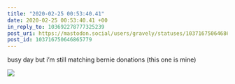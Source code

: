 ```yaml
---
title: "2020-02-25 00:53:40.41"
date: 2020-02-25 00:53:40.41 +00
in_reply_to: 103692278777325239
post_uri: https://mastodon.social/users/gravely/statuses/103716750646865779
post_id: 103716750646865779
---
```

busy day but i’m still matching bernie donations (this one is mine)


![](/images/25577172.jpg)

